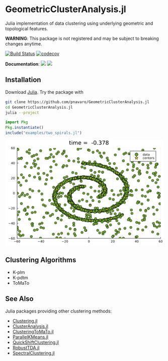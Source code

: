 # GeometricClusterAnalysis.jl

Julia implementation of data clustering using underlying geometric and topological features. 

**WARNING**: This package is not registered and may be subject to breaking changes anytime. 

[![Build Status](https://github.com/pnavaro/GeometricClusterAnalysis.jl/workflows/CI/badge.svg)](https://github.com/pnavaro/GeometricClusterAnalysis.jl/actions?query=workflow%3ACI+branch%3Amaster)
[![codecov](https://codecov.io/gh/pnavaro/GeometricClusterAnalysis.jl/branch/master/graph/badge.svg)](https://codecov.io/gh/pnavaro/GeometricClusterAnalysis.jl)

**Documentation**: [![][docs-stable-img]][docs-stable-url] [![][docs-latest-img]][docs-latest-url]

## Installation

Download [Julia](https://julialang.org/downloads/). Try the package with

```bash
git clone https://github.com/pnavaro/GeometricClusterAnalysis.jl
cd GeometricClusterAnalysis.jl
julia --project
```

```julia
import Pkg
Pkg.instantiate()
include("examples/two_spirals.jl")
```

![](https://github.com/pnavaro/GeometricClusterAnalysis.jl/raw/gh-pages/dev/assets/anim_two_spirals.gif)

## Clustering Algorithms

- K-plm
- K-pdtm
- ToMaTo

[docs-latest-img]: https://img.shields.io/badge/docs-latest-blue.svg
[docs-latest-url]: http://pnavaro.github.io/GeometricClusterAnalysis.jl/dev/

[docs-stable-img]: https://img.shields.io/badge/docs-stable-blue.svg
[docs-stable-url]: http://pnavaro.github.io/GeometricClusterAnalysis.jl/stable/

## See Also

Julia packages providing other clustering methods:
 - [Clustering.jl](https://github.com/JuliaStats/Clustering.jl)
 - [ClusterAnalysis.jl](https://github.com/AugustoCL/ClusterAnalysis.jl)
 - [ClusteringToMaTo.jl](https://github.com/pnavaro/ClusteringToMaTo.jl)
 - [ParallelKMeans.jl](https://github.com/PyDataBlog/ParallelKMeans.jl)
 - [QuickShiftClustering.jl](https://github.com/rened/QuickShiftClustering.jl)
 - [RobustTDA.jl](https://github.com/sidv23/RobustTDA.jl)
 - [SpectralClustering.jl](https://github.com/lucianolorenti/SpectralClustering.jl)
